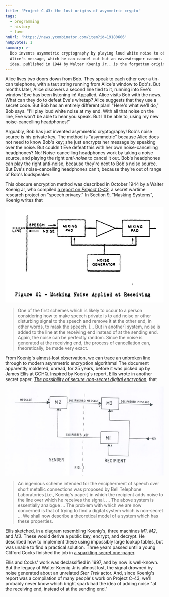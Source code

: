 ```yaml
---
title: 'Project C-43: the lost origins of asymmetric crypto'
tags:
  - programming
  - history
  - fave
hnUrl: 'https://news.ycombinator.com/item?id=19180606'
hnUpvotes: 1
summary: >-
  Bob invents asymmetric cryptography by playing loud white noise to obscure
  Alice's message, which he can cancel out but an eavesdropper cannot. This
  idea, published in 1944 by Walter Koenig Jr., is the forgotten origin of asymmetric crypto.
---
```


Alice lives two doors down from Bob.
They speak to each other over a tin-can telephone,
with a taut string running from Alice's window to Bob's.
But months later,
Alice discovers a second line tied to it,
running into Eve's window!
Eve has been listening in!
Appalled, Alice visits Bob with the news.
What can they do to defeat Eve's wiretap?
Alice suggests that they use a secret code.
But Bob has an entirely different plan!
"Here's what we'll do," Bob says.
"I'll play loud white noise at my end.
With all that noise on the line,
Eve won't be able to hear you speak.
But I'll be able to,
using my new noise-cancelling headphones!"

Arguably,
Bob has just invented asymmetric cryptography!
Bob's noise source is his private key.
The method is "asymmetric" because
Alice does not need to know Bob's key;
she just encrypts her message by speaking over the noise.
But couldn't Eve defeat this with her own noise-cancelling headphones?
No!
Noise-cancelling headphones work
by taking a noise source,
and playing the right _anti-noise_ to cancel it out.
Bob's headphones can play the right anti-noise,
because they're next to Bob's noise source.
But Eve's noise-cancelling headphones can't,
because they're out of range of Bob's loudspeaker.

This obscure encryption method was described in October 1944 by a Walter Koenig Jr,
who compiled [a report on _Project C-43_](https://apps.dtic.mil/dtic/tr/fulltext/u2/a800206.pdf),
a secret wartime research project on "speech privacy."
In Section 9, "Masking Systems",
Koenig writes that

<p><img src="./fig21.png" class="aside" /></p>

> One of the first schemes which is
> likely to occur to a person considering how to make speech private
> is to add noise or other disturbing signal to the speech
> and remove it at the other end,
> in other words, to mask the speech.
> [... But in another] system,
> noise is added to the line at the receiving end
> instead of at the sending end.
> Again, the noise can be perfectly random.
> Since the noise is generated at the receiving end,
> the process of cancellation can, theoretically, be made very exact.

From Koenig's almost-lost observation,
we can trace an unbroken line
through to modern asymmetric encryption algorithms!
The document apparently moldered, unread, for 25 years,
before it was picked up by James Ellis at GCHQ.
Inspired by Koenig's report,
Ellis wrote in another secret paper,
[_The possibility of secure non-secret digital encryption_](https://www.gchq.gov.uk/sites/default/files/document_files/CESG_Research_Report_No_3006_0.pdf),
that

<p><img src="./ellis_fig1.png" class="aside" /></p>

> An ingenious scheme
> intended for the encipherment of speech over short metallic connections
> was proposed by Bell Telephone Laboratories [i.e., Koenig's paper]
> in which the recipient adds noise to the line
> over which he receives the signal.
> ...
> The above system is essentially analogue ...
> The problem with which we are now concerned is that
> of trying to find a digital system which is non-secret ...
> We shall now describe a theoretical model
> of a system which has these properties.

Ellis sketched,
in a diagram resembling Koenig's,
three machines _M1_, _M2_, and _M3_.
These would derive a public key, encrypt, and decrypt.
He described how to implement these using impossibly large lookup tables,
but was unable to find a practical solution.
Three years passed until
a young Clifford Cocks finished the job
in [a sparkling secret one-pager](https://www.gchq.gov.uk/sites/default/files/document_files/Cliff%20Cocks%20paper%2019731120.pdf).

Ellis and Cocks' work was declassified in 1997,
and by now is well-known.
But the legacy of Walter Koenig Jr is almost lost,
the signal drowned by noise generated about an unrelated _Star Trek_ actor.
And, since Koenig's report was a compilation of many people's work on Project C-43,
we'll probably never know
which bright spark had the idea of adding noise
"at the receiving end, instead of at the sending end."
